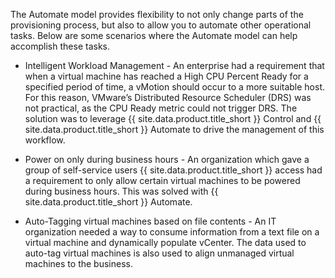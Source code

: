 The Automate model provides flexibility to not only change parts of the
provisioning process, but also to allow you to automate other
operational tasks. Below are some scenarios where the Automate model can
help accomplish these tasks.

  - Intelligent Workload Management - An enterprise had a requirement
    that when a virtual machine has reached a High CPU Percent Ready for
    a specified period of time, a vMotion should occur to a more
    suitable host. For this reason, VMware’s Distributed Resource
    Scheduler (DRS) was not practical, as the CPU Ready metric could not
    trigger DRS. The solution was to leverage {{ site.data.product.title_short }} Control
    and {{ site.data.product.title_short }} Automate to drive the management of this
    workflow.

  - Power on only during business hours - An organization which gave a
    group of self-service users {{ site.data.product.title_short }} access had a requirement
    to only allow certain virtual machines to be powered during business
    hours. This was solved with {{ site.data.product.title_short }} Automate.

  - Auto-Tagging virtual machines based on file contents - An IT
    organization needed a way to consume information from a text file on
    a virtual machine and dynamically populate vCenter. The data used to
    auto-tag virtual machines is also used to align unmanaged virtual
    machines to the business.
